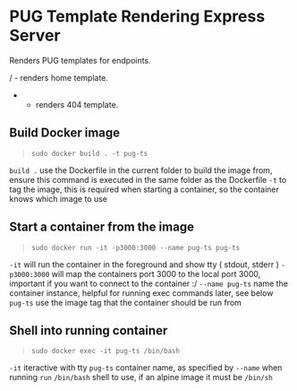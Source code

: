 # PUG Template Rendering Express Server

Renders PUG templates for endpoints.

/ - renders home template.
* - renders 404 template.

## Build Docker image

>`sudo docker build . -t pug-ts`

`build .` use the Dockerfile in the current folder to build the image from, ensure this command is executed in the same folder as the Dockerfile
`-t` to tag the image, this is required when starting a container, so the container knows which image to use

## Start a container from the image

>`sudo docker run -it -p3000:3000 --name pug-ts pug-ts`

`-it` will run the container in the foreground and show tty ( stdout, stderr )
`-p3000:3000` will map the containers port 3000 to the local port 3000, important if you want to connect to the container :/
`--name pug-ts` name the container instance, helpful for running exec commands later, see below
`pug-ts` use the image tag that the container should be run from

## Shell into running container

>`sudo docker exec -it pug-ts /bin/bash`

`-it` iteractive with tty
`pug-ts` container name, as specified by `--name` when running `run`
`/bin/bash` shell to use, if an alpine image it must be `/bin/sh`
